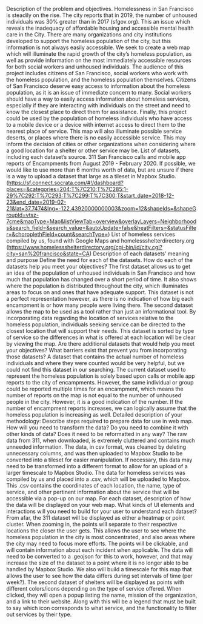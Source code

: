 Description of the problem and objectives.
Homelessness in San Francisco is steadily on the rise. The city reports that in 2019, the number of unhoused individuals was 30% greater than in 2017 (sfgov.org). This an issue which reveals the inadequacy of affordable housing and accessible mental health care in the City. There are many organizations and city institutions developed to support the homeless population of the city, but this information is not always easily accessible. We seek to create a web map which will illuminate the rapid growth of the city’s homeless population, as well as provide information on the most immediately accessible resources for both social workers and unhoused individuals. The audience of this project includes citizens of San Francisco, social workers who work with the homeless population, and the homeless population themselves. Citizens of San Francisco deserve easy access to information about the homeless population, as it is an issue of immediate concern to many. Social workers should have a way to easily access information about homeless services, especially if they are interacting with individuals on the street and need to know the closest place to direct them for assistance. Finally, this project could be used by the population of homeless individuals who have access to a mobile device or a device with internet access to direct them to the nearest place of service. This map will also illuminate possible service deserts, or places where there is no easily accessible service. This may inform the decision of cities or other organizations when considering where a good location for a shelter or other service may be.
List of datasets, including each dataset’s source.
311 San Francisco calls and mobile app reports of Encampments from August 2019 - February 2020. If possible, we would like to use more than 6 months worth of data, but are unsure if there is a way to upload a dataset that large as a tileset in Mapbox Studio. (https://sf.connect.socrata.com/#!/dashboard?places=&categories=204:T%7C210:T%7C285:1-29%7C292:T%7C293:T%7C299:T%7C300:T&start_date=2018-12-23&end_date=2019-02-21&lat=37.7474&lng=-122.43920000000003&zoom=12&shapeIds=&shapeGroupId=vtsz-7cme&mapType=Map&listViewTab=overview&overlayLayers=Neighborhoods&search_field=&search_value=&autoUpdate=false&heatFilters=&statusFilter=&choroplethField=count&searchType=)
List of homeless services compiled by us, found with Google Maps and homelessshelterdirectory.org (https://www.homelessshelterdirectory.org/cgi-bin/id/city.cgi?city=san%20francisco&state=CA)
Description of each datasets’ meaning and purpose
Define the need for each of the datasets. How do each of the datasets help you meet your objectives?
The first dataset allows us to get an idea of the population of unhoused individuals in San Francisco and how much that population has changed over a short period of time. It also shows where the population is distributed throughout the city, which illuminates areas to focus on and ones that have adequate support. This dataset is not a perfect representation however, as there is no indication of how big each encampment is or how many people were living there.
The second dataset allows the map to be used as a tool rather than just an informational tool. By incorporating data regarding the location of services relative to the homeless population, individuals seeking service can be directed to the closest location that will support their needs. This dataset is sorted by type of service so the differences in what is offered at each location will be clear by viewing the map.
Are there additional datasets that would help you meet your objectives? What barriers exist that prevent you from incorporating those datasets?
A dataset that contains the actual number of homeless individuals and where they were counted would be very helpful, but we could not find this dataset in our searching. The current dataset used to represent the homeless population is solely based upon calls or mobile app reports to the city of encampments. However, the same individual or group could be reported multiple times for an encampment, which means the number of reports on the map is not equal to the number of unhoused people in the city. However, it is a good indication of the number. If the number of encampment reports increases, we can logically assume that the homeless population is increasing as well.
Detailed description of your methodology:
Describe steps required to prepare data for use in web map. How will you need to transform the data? Do you need to combine it with other kinds of data? Does it need to be reformatted in any way?
The raw data from 311, when downloaded, is extremely cluttered and contains much unneeded information. The data, in csv format, was cleaned by deleting unnecessary columns, and was then uploaded to Mapbox Studio to be converted into a tileset for easier manipulation. If necessary, this data may need to be transformed into a different format to allow for an upload of a larger timescale to Mapbox Studio.
The data for homeless services was compiled by us and placed into a .csv, which will be uploaded to Mapbox. This .csv contains the coordinates of each location, the name, type of service, and other pertinent information about the service that will be accessible via a pop-up on our map.
For each dataset, description of how the data will be displayed on your web map. What kinds of UI elements and interactions will you need to build for your user to understand each dataset?
From afar, the 311 dataset will be displayed as either a heatmap or point cluster. When zooming in, the points will separate to their respective locations the closer the user gets. This allows the user to see where the homeless population in the city is most concentrated, and also areas where the city may need to focus more efforts. The points will be clickable, and will contain information about each incident when applicable. The data will need to be converted to a .geojson for this to work, however, and that may increase the size of the dataset to a point where it is no longer able to be handled by Mapbox Studio. We also will build a timescale for this map that allows the user to see how the data differs during set intervals of time (per week?).
The second dataset of shelters will be displayed as points with different colors/icons depending on the type of service offered. When clicked, they will open a popup listing the name, mission of the organization, and a link to their website. Along with this will be a legend that must be built to say which icon corresponds to what service, and the functionality to filter out services by their type.
